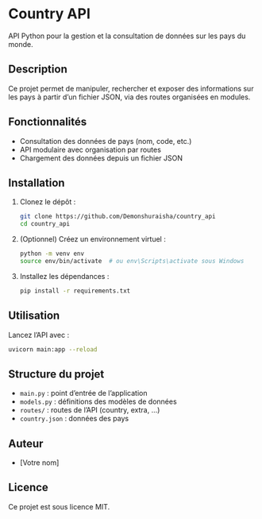 # Country API

API Python pour la gestion et la consultation de données sur les pays du monde.

## Description
Ce projet permet de manipuler, rechercher et exposer des informations sur les pays à partir d’un fichier JSON, via des routes organisées en modules.

## Fonctionnalités
- Consultation des données de pays (nom, code, etc.)
- API modulaire avec organisation par routes
- Chargement des données depuis un fichier JSON

## Installation

1. Clonez le dépôt :
   ```sh
   git clone https://github.com/Demonshuraisha/country_api
   cd country_api
   ```
2. (Optionnel) Créez un environnement virtuel :
   ```sh
   python -m venv env
   source env/bin/activate  # ou env\Scripts\activate sous Windows
   ```
3. Installez les dépendances :
   ```sh
   pip install -r requirements.txt
   ```

## Utilisation

Lancez l’API avec :
```sh
uvicorn main:app --reload
```

## Structure du projet
- `main.py` : point d’entrée de l’application
- `models.py` : définitions des modèles de données
- `routes/` : routes de l’API (country, extra, ...)
- `country.json` : données des pays

## Auteur
- [Votre nom]

## Licence
Ce projet est sous licence MIT. 